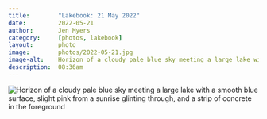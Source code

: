 ```yaml
---
title:        "Lakebook: 21 May 2022"
date:         2022-05-21
author:       Jen Myers
category:     [photos, lakebook]
layout:       photo
image:        photos/2022-05-21.jpg
image-alt:    Horizon of a cloudy pale blue sky meeting a large lake with a smooth blue surface, slight pink from a sunrise glinting through, and a strip of concrete in the foreground
description:  08:36am
---
```


<div><img alt="Horizon of a cloudy pale blue sky meeting a large lake with a smooth blue surface, slight pink from a sunrise glinting through, and a strip of concrete in the foreground" src="{{ site.baseurl }}/images/photos/2022-05-21.jpg" /></div>
